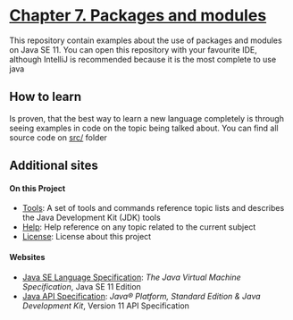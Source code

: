 # [Chapter 7. Packages and modules](https://docs.oracle.com/javase/specs/jls/se11/html/jls-7.html)
This repository contain examples about the use of packages and modules on Java SE 11. You can open this 
repository with your favourite IDE, although IntelliJ is recommended because it is the most complete to use java

## How to learn
Is proven, that the best way to learn a new language completely is through seeing examples in code on the topic 
being talked about. You can find all source code on [src/](./src) folder

## Additional sites
#### On this Project
- [Tools](./TOOLS.md): A set of tools and commands reference topic lists and describes the 
Java Development Kit (JDK) tools
- [Help](./HELP.md): Help reference on any topic related to the current subject
- [License](./LICENSE): License about this project
#### Websites
- [Java SE Language Specification](https://docs.oracle.com/javase/specs/jls/se11/html/index.html): _The Java 
Virtual Machine Specification_, Java SE 11 Edition
- [Java API Specification](https://docs.oracle.com/en/java/javase/11/docs/api/index.html): _Java® Platform, Standard 
Edition & Java Development Kit_, Version 11 API Specification
